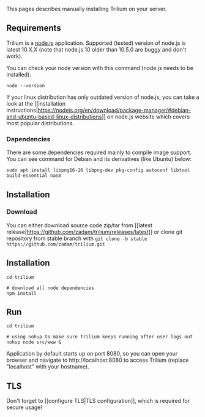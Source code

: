 This pages describes manually installing Trilium on your server.

## Requirements

Trilium is a [node.js](http://nodejs.org/) application. Supported (tested) version of node.js is latest 10.X.X (note that node.js 10 older than 10.5.0 are buggy and don't work).

You can check your node version with this command (node.js needs to be installed):
~~~~
node --version
~~~~

If your linux distribution has only outdated version of node.js, you can take a look at the [[installation instructions|https://nodejs.org/en/download/package-manager/#debian-and-ubuntu-based-linux-distributions]] on node.js website which covers most popular distributions.

### Dependencies

There are some dependencies required mainly to compile image support. You can see command for Debian and its derivatives (like Ubuntu) below:

~~~~
sudo apt install libpng16-16 libpng-dev pkg-config autoconf libtool build-essential nasm
~~~~

## Installation 

### Download
You can either download source code zip/tar from [[latest release|https://github.com/zadam/trilium/releases/latest]] or clone git repository from stable branch with ```git clone -b stable https://github.com/zadam/trilium.git```

## Installation
~~~
cd trilium

# download all node dependencies
npm install
~~~~

## Run

~~~~
cd trilium

# using nohup to make sure trilium keeps running after user logs out
nohup node src/www &
~~~~

Application by default starts up on port 8080, so you can open your browser and navigate to http://localhost:8080 to access Trilium (replace "localhost" with your hostname).

## TLS

Don't forget to [[configure TLS|TLS configuration]], which is required for secure usage!